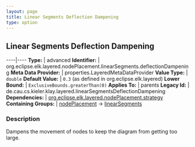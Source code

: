 ```yaml
---
layout: page
title: Linear Segments Deflection Dampening
type: option
---
```

## Linear Segments Deflection Dampening

----|----
**Type:** | advanced
**Identifier:** | org.eclipse.elk.layered.nodePlacement.linearSegments.deflectionDampening
**Meta Data Provider:** | properties.LayeredMetaDataProvider
**Value Type:** | `double`
**Default Value:** | `0.3` (as defined in org.eclipse.elk.layered)
**Lower Bound:** | `ExclusiveBounds.greaterThan(0)`
**Applies To:** | parents
**Legacy Id:** | de.cau.cs.kieler.klay.layered.linearSegmentsDeflectionDampening
**Dependencies:** | [org.eclipse.elk.layered.nodePlacement.strategy](org-eclipse-elk-layered-nodePlacement-strategy)
**Containing Groups:** | [nodePlacement](org-eclipse-elk-layered-nodePlacement) -> [linearSegments](org-eclipse-elk-layered-nodePlacement-linearSegments)


### Description
Dampens the movement of nodes to keep the diagram from getting too large.

